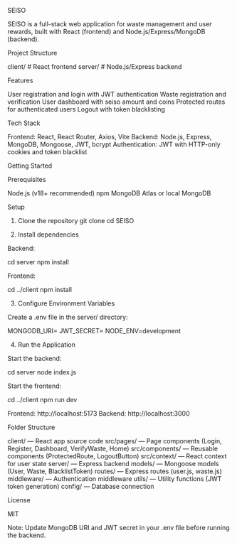 SEISO

SEISO is a full-stack web application for waste management and user rewards, built with React (frontend) and Node.js/Express/MongoDB (backend).

Project Structure

client/   # React frontend
server/   # Node.js/Express backend

Features

User registration and login with JWT authentication
Waste registration and verification
User dashboard with seiso amount and coins
Protected routes for authenticated users
Logout with token blacklisting

Tech Stack

Frontend: React, React Router, Axios, Vite
Backend: Node.js, Express, MongoDB, Mongoose, JWT, bcrypt
Authentication: JWT with HTTP-only cookies and token blacklist

Getting Started

Prerequisites

Node.js (v18+ recommended)
npm
MongoDB Atlas or local MongoDB

Setup

1. Clone the repository
git clone <your-repo-url>
cd SEISO

2. Install dependencies

Backend:

cd server
npm install

Frontend:

cd ../client
npm install

3. Configure Environment Variables

Create a .env file in the server/ directory:

MONGODB_URI=<your-mongodb-uri>
JWT_SECRET=<your-jwt-secret>
NODE_ENV=development

4. Run the Application
   
Start the backend:

cd server
node index.js

Start the frontend:

cd ../client
npm run dev

Frontend: http://localhost:5173
Backend: http://localhost:3000

Folder Structure

client/ — React app source code
src/pages/ — Page components (Login, Register, Dashboard, VerifyWaste, Home)
src/components/ — Reusable components (ProtectedRoute, LogoutButton)
src/context/ — React context for user state
server/ — Express backend
models/ — Mongoose models (User, Waste, BlacklistToken)
routes/ — Express routes (user.js, waste.js)
middleware/ — Authentication middleware
utils/ — Utility functions (JWT token generation)
config/ — Database connection

License 

MIT

Note: Update MongoDB URI and JWT secret in your .env file before running the backend.
